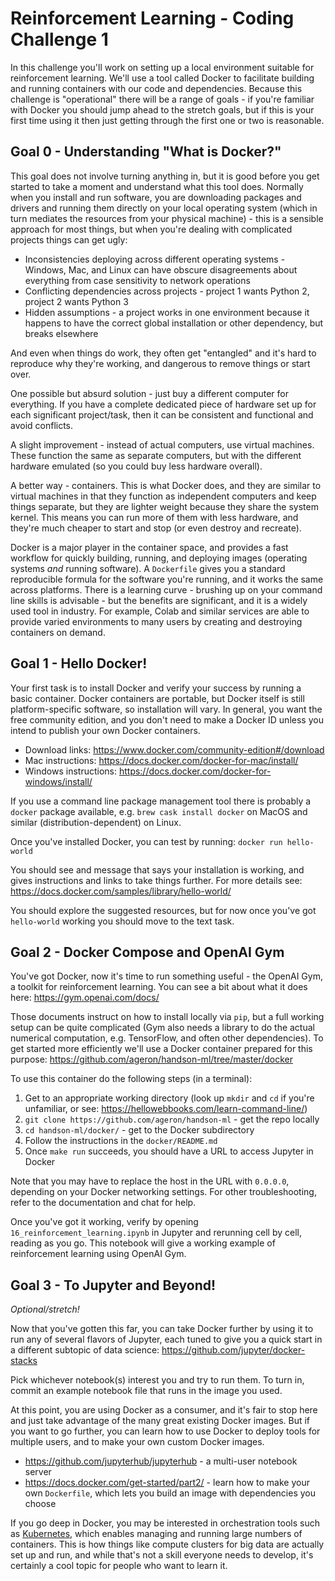 # Reinforcement Learning - Coding Challenge 1

In this challenge you'll work on setting up a local environment suitable for
reinforcement learning. We'll use a tool called Docker to facilitate building
and running containers with our code and dependencies. Because this challenge
is "operational" there will be a range of goals - if you're familiar with Docker
you should jump ahead to the stretch goals, but if this is your first time using
it then just getting through the first one or two is reasonable.

## Goal 0 - Understanding "What is Docker?"

This goal does not involve turning anything in, but it is good before you get
started to take a moment and understand what this tool does. Normally when you
install and run software, you are downloading packages and drivers and running
them directly on your local operating system (which in turn mediates the
resources from your physical machine) - this is a sensible approach for most
things, but when you're dealing with complicated projects things can get ugly:

- Inconsistencies deploying across different operating systems - Windows, Mac,
  and Linux can have obscure disagreements about everything from case
  sensitivity to network operations
- Conflicting dependencies across projects - project 1 wants Python 2, project 2
  wants Python 3
- Hidden assumptions - a project works in one environment because it happens to
  have the correct global installation or other dependency, but breaks elsewhere

And even when things do work, they often get "entangled" and it's hard to
reproduce why they're working, and dangerous to remove things or start over.

One possible but absurd solution - just buy a different computer for everything.
If you have a complete dedicated piece of hardware set up for each significant
project/task, then it can be consistent and functional and avoid conflicts.

A slight improvement - instead of actual computers, use virtual machines. These
function the same as separate computers, but with the different hardware
emulated (so you could buy less hardware overall).

A better way - containers. This is what Docker does, and they are similar to
virtual machines in that they function as independent computers and keep things
separate, but they are lighter weight because they share the system kernel. This
means you can run more of them with less hardware, and they're much cheaper to
start and stop (or even destroy and recreate).

Docker is a major player in the container space, and provides a fast workflow
for quickly building, running, and deploying images (operating systems *and*
running software). A `Dockerfile` gives you a standard reproducible formula for
the software you're running, and it works the same across platforms. There is a
learning curve - brushing up on your command line skills is advisable - but the
benefits are significant, and it is a widely used tool in industry. For example,
Colab and similar services are able to provide varied environments to many users
by creating and destroying containers on demand.

## Goal 1 - Hello Docker!

Your first task is to install Docker and verify your success by running a basic
container. Docker containers are portable, but Docker itself is still
platform-specific software, so installation will vary. In general, you want the
free community edition, and you don't need to make a Docker ID unless you intend
to publish your own Docker containers.

- Download links: https://www.docker.com/community-edition#/download
- Mac instructions: https://docs.docker.com/docker-for-mac/install/
- Windows instructions: https://docs.docker.com/docker-for-windows/install/

If you use a command line package management tool there is probably a `docker`
package available, e.g. `brew cask install docker` on MacOS and similar 
(distribution-dependent) on Linux.

Once you've installed Docker, you can test by running:
`docker run hello-world`

You should see and message that says your installation is working, and gives
instructions and links to take things further. For more details see:
https://docs.docker.com/samples/library/hello-world/

You should explore the suggested resources, but for now once you've got
`hello-world` working you should move to the text task.

## Goal 2 - Docker Compose and OpenAI Gym

You've got Docker, now it's time to run something useful - the OpenAI Gym, a
toolkit for reinforcement learning. You can see a bit about what it does here:
https://gym.openai.com/docs/

Those documents instruct on how to install locally via `pip`, but a full working
setup can be quite complicated (Gym also needs a library to do the actual
numerical computation, e.g. TensorFlow, and often other dependencies). To get
started more efficiently we'll use a Docker container prepared for this purpose:
https://github.com/ageron/handson-ml/tree/master/docker

To use this container do the following steps (in a terminal):

1. Get to an appropriate working directory (look up `mkdir` and `cd` if you're
  unfamiliar, or see: https://hellowebbooks.com/learn-command-line/)
2. `git clone https://github.com/ageron/handson-ml` - get the repo locally
3. `cd handson-ml/docker/` - get to the Docker subdirectory
4. Follow the instructions in the `docker/README.md`
5. Once `make run` succeeds, you should have a URL to access Jupyter in Docker

Note that you may have to replace the host in the URL with `0.0.0.0`, depending
on your Docker networking settings. For other troubleshooting, refer to the
documentation and chat for help.

Once you've got it working, verify by opening `16_reinforcement_learning.ipynb`
in Jupyter and rerunning cell by cell, reading as you go. This notebook will
give a working example of reinforcement learning using OpenAI Gym.

## Goal 3 - To Jupyter and Beyond!

*Optional/stretch!*

Now that you've gotten this far, you can take Docker further by using it to run
any of several flavors of Jupyter, each tuned to give you a quick start in a
different subtopic of data science: https://github.com/jupyter/docker-stacks

Pick whichever notebook(s) interest you and try to run them. To turn in, commit
an example notebook file that runs in the image you used.

At this point, you are using Docker as a consumer, and it's fair to stop here
and just take advantage of the many great existing Docker images. But if you
want to go further, you can learn how to use Docker to deploy tools for multiple
users, and to make your own custom Docker images.

- https://github.com/jupyterhub/jupyterhub - a multi-user notebook server
- https://docs.docker.com/get-started/part2/ - learn how to make your own
  `Dockerfile`, which lets you build an image with dependencies you choose
  
If you go deep in Docker, you may be interested in orchestration tools such as
[Kubernetes](https://kubernetes.io/), which enables managing and running large
numbers of containers. This is how things like compute clusters for big data are
actually set up and run, and while that's not a skill everyone needs to develop,
it's certainly a cool topic for people who want to learn it.
